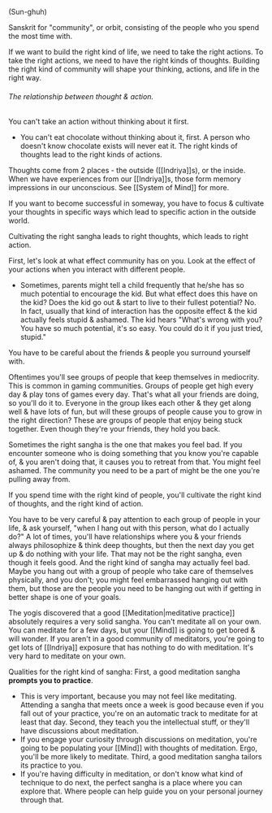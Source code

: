 (Sun-ghuh)

Sanskrit for "community", or orbit, consisting of the people who you spend the most time with.

If we want to build the right kind of life, we need to take the right actions. To take the right actions, we need to have the right kinds of thoughts. Building the right kind of community will shape your thinking, actions, and life in the right way.

###### The relationship between thought & action.
You can't take an action without thinking about it first.
- You can't eat chocolate without thinking about it, first. A person who doesn't know chocolate exists will never eat it.
The right kinds of thoughts lead to the right kinds of actions.

Thoughts come from 2 places - the outside ([[Indriya]]s), or the inside. When we have experiences from our [[Indriya]]s, those form memory impressions in our unconscious. See [[System of Mind]] for more.

If you want to become successful in someway, you have to focus & cultivate your thoughts in specific ways which lead to specific action in the outside world.

Cultivating the right sangha leads to right thoughts, which leads to right action.

First, let's look at what effect community has on you.
Look at the effect of your actions when you interact with different people.
- Sometimes, parents might tell a child frequently that he/she has so much potential to encourage the kid. But what effect does this have on the kid? Does the kid go out & start to live to their fullest potential? No. In fact, usually that kind of interaction has the opposite effect & the kid actually feels stupid & ashamed. The kid hears "What's wrong with you? You have so much potential, it's so easy. You could do it if you just tried, stupid."

You have to be careful about the friends & people you surround yourself with.

Oftentimes you'll see groups of people that keep themselves in mediocrity. This is common in gaming communities. Groups of people get high every day & play tons of games every day. That's what all your friends are doing, so you'll do it to. Everyone in the group likes each other & they get along well & have lots of fun, but will these groups of people cause you to grow in the right direction? These are groups of people that enjoy being stuck together. Even though they're your friends, they hold you back.

Sometimes the right sangha is the one that makes you feel bad. If you encounter someone who is doing something that you know you're capable of, & you aren't doing that, it causes you to retreat from that. You might feel ashamed. The community you need to be a part of might be the one you're pulling away from.

If you spend time with the right kind of people, you'll cultivate the right kind of thoughts, and the right kind of action.

You have to be very careful & pay attention to each group of people in your life, & ask yourself, "when I hang out with this person, what do I actually do?" A lot of times, you'll have relationships where you & your friends always philosophize & think deep thoughts, but then the next day you get up & do nothing with your life. That may not be the right sangha, even though it feels good. And the right kind of sangha may actually feel bad. Maybe you hang out with a group of people who take care of themselves physically, and you don't; you might feel embarrassed hanging out with them, but those are the people you need to be hanging out with if getting in better shape is one of your goals.

The yogis discovered that a good [[Meditation|meditative practice]] absolutely requires a very solid sangha. You can't meditate all on your own. You can meditate for a few days, but your [[Mind]] is going to get bored & will wonder. If you aren't in a good community of meditators, you're going to get lots of [[Indriya]] exposure that has nothing to do with meditation. It's very hard to meditate on your own.

Qualities for the right kind of sangha:
First, a good meditation sangha **prompts you to practice**.
- This is very important, because you may not feel like meditating. Attending a sangha that meets once a week is good because even if you fall out of your practice, you're on an automatic track to meditate for at least that day.
Second, they teach you the intellectual stuff, or they'll have discussions about meditation.
- If you engage your curiosity through discussions on meditation, you're going to be populating your [[Mind]] with thoughts of meditation. Ergo, you'll be more likely to meditate.
Third, a good meditation sangha tailors its practice to you.
- If you're having difficulty in meditation, or don't know what kind of technique to do next, the perfect sangha is a place where you can explore that. Where people can help guide you on your personal journey through that.